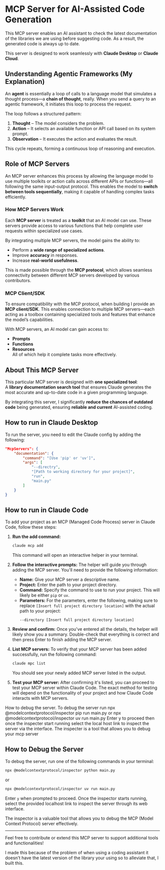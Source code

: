# MCP Server for AI-Assisted Code Generation

This MCP server enables an AI assistant to check the latest documentation of the libraries we are using before suggesting code. As a result, the generated code is always up to date. 

This server is designed to work seamlessly with **Claude Desktop** or **Claude Cloud**.

## Understanding Agentic Frameworks (My Explanation)

An **agent** is essentially a loop of calls to a language model that simulates a thought process—a **chain of thought**, really. When you send a query to an agentic framework, it initiates this loop to process the request.

The loop follows a structured pattern:
1. **Thought** – The model considers the problem.
2. **Action** – It selects an available function or API call based on its system prompt.
3. **Observation** – It executes the action and evaluates the result.

This cycle repeats, forming a continuous loop of reasoning and execution.

## Role of MCP Servers

An MCP server enhances this process by allowing the language model to use multiple toolkits or action calls across different APIs or functions—all following the same input-output protocol. This enables the model to **switch between tools sequentially**, making it capable of handling complex tasks efficiently.

### How MCP Servers Work

Each **MCP server** is treated as a **toolkit** that an AI model can use. These servers provide access to various functions that help complete user requests within specialized use cases. 

By integrating multiple MCP servers, the model gains the ability to:
- Perform a **wide range of specialized actions**.
- Improve **accuracy** in responses.
- Increase **real-world usefulness**.

This is made possible through the **MCP protocol**, which allows seamless connectivity between different MCP servers developed by various contributors.

### MCP Client/SDK

To ensure compatibility with the MCP protocol, when building I provide an **MCP client/SDK**. This enables connection to multiple MCP servers—each acting as a toolbox containing specialized tools and features that enhance the model’s capabilities.

With MCP servers, an AI model can gain access to:
- **Prompts**
- **Functions**
- **Resources**  
All of which help it complete tasks more effectively.

## About This MCP Server

This particular MCP server is designed with **one specialized tool**:  
A **library documentation search tool** that ensures Claude generates the most accurate and up-to-date code in a given programming language.

By integrating this server, I significantly **reduce the chances of outdated code** being generated, ensuring **reliable and current** AI-assisted coding.


## How to run in Claude Desktop

To run the server, you need to edit the Claude config by adding the following:

```json
"McpServers": {
    "documentation": {
        "command": "[Use 'pip' or 'uv']",
        "args": [
            "--directry",
            "[Path to working directory for your project]",
            "run",
            "main.py"
        ]
    }
}
```



## How to run in Claude Code

To add your project as an MCP (Managed Code Process) server in Claude Code, follow these steps:

1.  **Run the add command:**
    ```bash
    claude mcp add
    ```
    This command will open an interactive helper in your terminal.

2.  **Follow the interactive prompts:** The helper will guide you through adding the MCP server. You'll need to provide the following information:
    * **Name:** Give your MCP server a descriptive name.
    * **Project:** Enter the path to your project directory.
    * **Command:** Specify the command to use to run your project. This will likely be either `pip` or `uv`.
    * **Parameters:** For the parameters, enter the following, making sure to replace `[Insert full project directory location]` with the actual path to your project:
        ```
        --directory [Insert full project directory location]
        ```

3.  **Review and confirm:** Once you've entered all the details, the helper will likely show you a summary. Double-check that everything is correct and then press Enter to finish adding the MCP server.

4.  **List MCP servers:** To verify that your MCP server has been added successfully, run the following command:
    ```bash
    claude mpc list
    ```
    You should see your newly added MCP server listed in the output.

5.  **Test your MCP server:** After confirming it's listed, you can proceed to test your MCP server within Claude Code. The exact method for testing will depend on the functionality of your project and how Claude Code interacts with MCP servers.


How to debug the server.
To debug the server run npx @modelcontextprotocol/inspector pip run main.py
or npx @modelcontextprotocol/inspector uv run main.py 
Enter y to proceed then once the inspecter start running select the local host link to
inspect the server via the interface. The inspecter is a tool that allows you to debug your mcp server

## How to Debug the Server

To debug the server, run one of the following commands in your terminal:

```bash
npx @modelcontextprotocol/inspector python main.py
 ```
 or

```bash
npx @modelcontextprotocol/inspector uv run main.py
```

Enter `y` when prompted to proceed. Once the inspector starts running, select the provided localhost link to inspect the server through its web interface.

The inspector is a valuable tool that allows you to debug the MCP (Model Context Protocol) server effectively.


---

Feel free to contribute or extend this MCP server to support additional tools and functionalities!

I made this because of the problem of when using a coding assistant it doesn't have the latest version of the library your
using so to alleviate that, I built this.